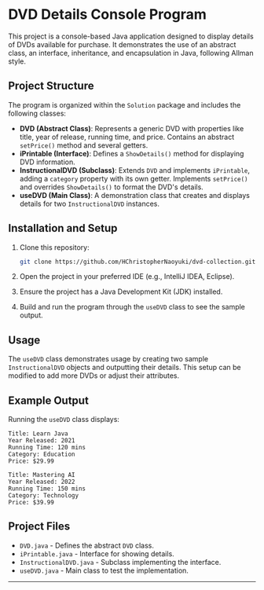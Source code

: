 # DVD Details Console Program

This project is a console-based Java application designed to display details of DVDs available for purchase. It demonstrates the use of an abstract class, an interface, inheritance, and encapsulation in Java, following Allman style.

## Project Structure

The program is organized within the `Solution` package and includes the following classes:

- **DVD (Abstract Class)**: Represents a generic DVD with properties like title, year of release, running time, and price. Contains an abstract `setPrice()` method and several getters.
- **iPrintable (Interface)**: Defines a `ShowDetails()` method for displaying DVD information.
- **InstructionalDVD (Subclass)**: Extends `DVD` and implements `iPrintable`, adding a `category` property with its own getter. Implements `setPrice()` and overrides `ShowDetails()` to format the DVD's details.
- **useDVD (Main Class)**: A demonstration class that creates and displays details for two `InstructionalDVD` instances.

## Installation and Setup

1. Clone this repository:
   ```bash
   git clone https://github.com/HChristopherNaoyuki/dvd-collection.git
   ```

2. Open the project in your preferred IDE (e.g., IntelliJ IDEA, Eclipse).

3. Ensure the project has a Java Development Kit (JDK) installed.

4. Build and run the program through the `useDVD` class to see the sample output.

## Usage

The `useDVD` class demonstrates usage by creating two sample `InstructionalDVD` objects and outputting their details. This setup can be modified to add more DVDs or adjust their attributes.

## Example Output

Running the `useDVD` class displays:

```
Title: Learn Java
Year Released: 2021
Running Time: 120 mins
Category: Education
Price: $29.99

Title: Mastering AI
Year Released: 2022
Running Time: 150 mins
Category: Technology
Price: $39.99
```

## Project Files

- `DVD.java` - Defines the abstract `DVD` class.
- `iPrintable.java` - Interface for showing details.
- `InstructionalDVD.java` - Subclass implementing the interface.
- `useDVD.java` - Main class to test the implementation.

---
